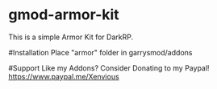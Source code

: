 # gmod-armor-kit
This is a simple Armor Kit for DarkRP.

#Installation
Place "armor" folder in garrysmod/addons

#Support
Like my Addons? Consider Donating to my Paypal! https://www.paypal.me/Xenvious
